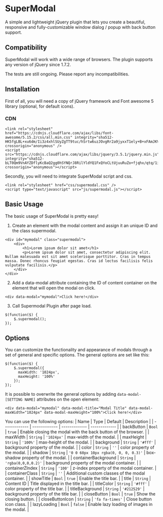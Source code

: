 # SuperModal
A simple and lightweight jQuery plugin that lets you create a beautiful, responsive and fully-customizable window dialog / popup with back button support.

## Compatibility
SuperModal will work with a wide range of browsers. The plugin supports any version of jQuery since 1.7.2. 

The tests are still ongoing. Please report any incompatibilities.

## Installation
First of all, you will need a copy of jQuery framework and Font awesome 5 library (optional, for default icons).

### CDN
```
<link rel="stylesheet" href="https://cdnjs.cloudflare.com/ajax/libs/font-awesome/5.15.2/css/all.min.css" integrity="sha512-HK5fgLBL+xu6dm/Ii3z4xhlSUyZgTT9tuc/hSrtw6uzJOvgRr2a9jyxxT1ely+B+xFAmJKVSTbpM/CuL7qxO8w==" crossorigin="anonymous" />
<script src="https://cdnjs.cloudflare.com/ajax/libs/jquery/3.5.1/jquery.min.js" integrity="sha512-bLT0Qm9VnAYZDflyKcBaQ2gg0hSYNQrJ8RilYldYQ1FxQYoCLtUjuuRuZo+fjqhx/qtq/1itJ0C2ejDxltZVFg==" crossorigin="anonymous"></script>
```

Secondly, you will need to integrate SuperModal script and css.
```
<link rel="stylesheet" href="css/supermodal.css" />
<script type="text/javascript" src="js/supermodal.js"></script>
```

## Basic Usage
The basic usage of SuperModal is pretty easy!

1. Create an element with the modal content and assign it an unique ID and the class supermodal.
```
<div id="mymodal" class="supermodal">
    <div>
        <h1>Lorem ipsum dolor sit amet</h1>
        <p>Lorem ipsum dolor sit amet, consectetur adipiscing elit. Nullam malesuada est sit amet scelerisque porttitor. Cras in tempus massa. Donec rhoncus feugiat egestas. Cras id lectus facilisis felis vulputate facilisis.</p>
    </div>
</div>
```

2. Add a data-modal attribute containing the ID of content container on the element that will open the modal on click.
```
<div data-modal="mymodal">Click here!</div>
```

3. Call Supermodal Plugin after page load.
```
$(function($) {
    $.supermodal();
});
```
## Options
You can customize the functionality and appearance of modals through a set of general and specific options.
The general options are set like this:
```
$(function($) {
    $.supermodal({
      maxWidth: '1024px',
      maxHeight: '100%'
    });
});
```

It is possible to overwrite the general options by adding `data-modal-[SETTING NAME]` attributes on the open element:
```
<div data-modal="mymodal" data-modal-title="Modal Title" data-modal-maxWidth="1024px" data-modal-maxHeight="100%">Click here!</div>
```

You can use the following options:
| Name  | Type | Default | Description |
| ------------- | ------------- | ------------- | ------------- |
| backButton  | `Bool`  | `true` | Enable closing the modal with the back button of the browser. |
| maxWidth  | `String`  | `'1024px'`  | max-width of the modal. |
| maxHeight  | `String`  | `'100%'`  | max-height of the modal. |
| background  | `String`  | `'#fff'`  | background property of the modal. |
| color  | `String`  | `''`  | color property of the modal. |
| shadow  | `String`  | `'0 0 60px 10px rgba(0, 0, 0, 0.3)'`  | box-shadow property of the modal. |
| containerBackground | `String`  | `'rgba(0,0,0,0.2)'` | background property of the modal container. |
| containerZIndex  | `String`  | `'100'` | z-index property of the modal container.  |
| containerClass | `String` | `''` | Additional custom classes of the modal container. |
| showTitle  | `Bool`  | `true` | Enable the title bar. |
| title  | `String`  | Content ID | Title displayed in the title bar. |
| titleColor  | `String`  | `'#fff'` | color property of the title bar. |
| titleBackground  | `String`  | `'#212529'` | background property of the title bar. |
| closeButton  | `Bool`  | `true` | Show the closing button. |
| closeButtonIcon  | `String`  | `'fa fa-times'` | Close button icon class. |
| lazyLoading | `Bool` | `false` | Enable lazy loading of images in the modal. |
